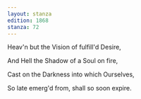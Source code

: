 ```yaml
---
layout: stanza
edition: 1868
stanza: 72
---
```


Heav'n but the Vision of fulfill'd Desire,

And Hell the Shadow of a Soul on fire,

Cast on the Darkness into which Ourselves,

So late emerg'd from, shall so soon expire.